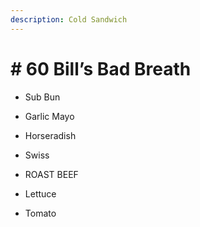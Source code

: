 ```yaml
---
description: Cold Sandwich
---
```


# \# 60  Bill’s Bad Breath

* 
  Sub Bun

* Garlic Mayo
* Horseradish
* Swiss
* ROAST BEEF
* Lettuce
* Tomato




